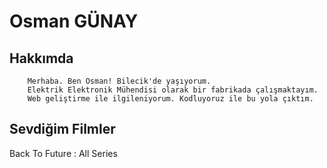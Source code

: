 # Osman GÜNAY

## Hakkımda

        Merhaba. Ben Osman! Bilecik'de yaşıyorum. 
        Elektrik Elektronik Mühendisi olarak bir fabrikada çalışmaktayım.
        Web geliştirme ile ilgileniyorum. Kodluyoruz ile bu yola çıktım.

## Sevdiğim Filmler

Back To Future : All Series